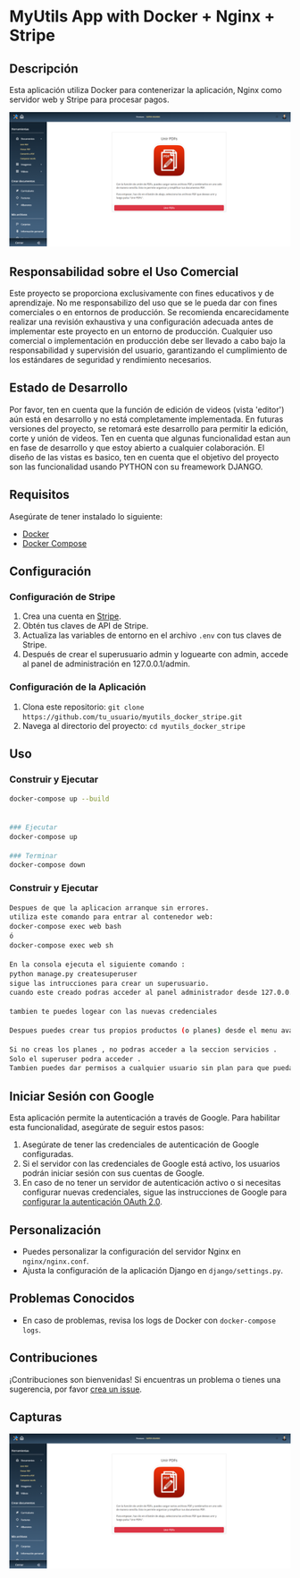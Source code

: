 # MyUtils App with Docker + Nginx + Stripe

## Descripción
Esta aplicación utiliza Docker para contenerizar la aplicación, Nginx como servidor web y Stripe para procesar pagos.


![My_utils](./django/media/readme_my_utils/unir_pdfs_1.png)

## Responsabilidad sobre el Uso Comercial

Este proyecto se proporciona exclusivamente con fines educativos y de aprendizaje. No me responsabilizo del uso que se le pueda dar con fines comerciales o en entornos de producción. Se recomienda encarecidamente realizar una revisión exhaustiva y una configuración adecuada antes de implementar este proyecto en un entorno de producción. Cualquier uso comercial o implementación en producción debe ser llevado a cabo bajo la responsabilidad y supervisión del usuario, garantizando el cumplimiento de los estándares de seguridad y rendimiento necesarios.

## Estado de Desarrollo
Por favor, ten en cuenta que la función de edición de videos (vista 'editor') aún está en desarrollo y no está completamente implementada. En futuras versiones del proyecto, se retomará este desarrollo para permitir la edición, corte y unión de videos.
Ten en cuenta que algunas funcionalidad estan aun en fase de desarrollo y que estoy abierto a cualquier colaboración.
El diseño de las vistas es basico, ten en cuenta que el objetivo del proyecto son las funcionalidad usando PYTHON con su freamework DJANGO.

## Requisitos
Asegúrate de tener instalado lo siguiente:
- [Docker](https://www.docker.com/)
- [Docker Compose](https://docs.docker.com/compose/)

## Configuración

### Configuración de Stripe
1. Crea una cuenta en [Stripe](https://stripe.com/).
2. Obtén tus claves de API de Stripe.
3. Actualiza las variables de entorno en el archivo `.env` con tus claves de Stripe.
4. Después de crear el superusuario admin y loguearte con admin, accede al panel de administración en 127.0.0.1/admin.

### Configuración de la Aplicación
1. Clona este repositorio: `git clone https://github.com/tu_usuario/myutils_docker_stripe.git`
2. Navega al directorio del proyecto: `cd myutils_docker_stripe`

## Uso


### Construir y Ejecutar
```bash
docker-compose up --build


### Ejecutar
docker-compose up 

### Terminar
docker-compose down
```

### Construir y Ejecutar
````bash
Despues de que la aplicacion arranque sin errores.
utiliza este comando para entrar al contenedor web:
docker-compose exec web bash
ó
docker-compose exec web sh

En la consola ejecuta el siguiente comando :
python manage.py createsuperuser
sigue las intrucciones para crear un superusuario.
cuando este creado podras acceder al panel administrador desde 127.0.0.1/admin

tambien te puedes logear con las nuevas credenciales

Despues puedes crear tus propios productos (o planes) desde el menu avatar productos

Si no creas los planes , no podras acceder a la seccion servicios .
Solo el superuser podra acceder .
Tambien puedes dar permisos a cualquier usuario sin plan para que pueda entrar desde menu usuarios

````




## Iniciar Sesión con Google
Esta aplicación permite la autenticación a través de Google. Para habilitar esta funcionalidad, asegúrate de seguir estos pasos:

1. Asegúrate de tener las credenciales de autenticación de Google configuradas.
2. Si el servidor con las credenciales de Google está activo, los usuarios podrán iniciar sesión con sus cuentas de Google.
3. En caso de no tener un servidor de autenticación activo o si necesitas configurar nuevas credenciales, sigue las instrucciones de Google para [configurar la autenticación OAuth 2.0](https://developers.google.com/identity/sign-in/web/sign-in).

## Personalización
- Puedes personalizar la configuración del servidor Nginx en `nginx/nginx.conf`.
- Ajusta la configuración de la aplicación Django en `django/settings.py`.

## Problemas Conocidos
- En caso de problemas, revisa los logs de Docker con `docker-compose logs`.

## Contribuciones
¡Contribuciones son bienvenidas! Si encuentras un problema o tienes una sugerencia, por favor [crea un issue](https://github.com/t-zemmari/myutils_docker_stripe/issues).


## Capturas
![My_utils](./django/media/readme_my_utils/unir_pdfs_1.png)


